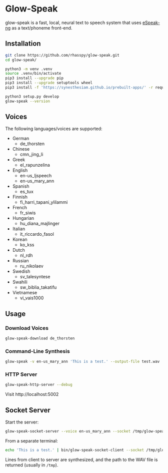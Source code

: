 # Glow-Speak

glow-speak is a fast, local, neural text to speech system that uses [eSpeak-ng](https://github.com/espeak-ng/espeak-ng) as a text/phoneme front-end.

## Installation

```sh
git clone https://github.com/rhasspy/glow-speak.git
cd glow-speak/

python3 -m venv .venv
source .venv/bin/activate
pip3 install --upgrade pip
pip3 install --upgrade setuptools wheel
pip3 install -f 'https://synesthesiam.github.io/prebuilt-apps/' -r requirements.txt

python3 setup.py develop
glow-speak --version
```

## Voices

The following languages/voices are supported:

* German
    * de\_thorsten
* Chinese
    * cmn\_jing\_li
* Greek
    * el\_rapunzelina
* English
    * en-us\_ljspeech
    * en-us\_mary\_ann
* Spanish
    * es\_tux
* Finnish
    * fi\_harri\_tapani\_ylilammi
* French
    * fr\_siwis
* Hungarian
    * hu\_diana\_majlinger
* Italian
    * it\_riccardo\_fasol
* Korean
    * ko\_kss
* Dutch
    * nl\_rdh
* Russian
    * ru\_nikolaev
* Swedish
    * sv\_talesyntese
* Swahili
    * sw\_biblia\_takatifu
* Vietnamese
    * vi\_vais1000

## Usage

### Download Voices

``` sh
glow-speak-download de_thorsten
```

### Command-Line Synthesis

``` sh
glow-speak -v en-us_mary_ann 'This is a test.' --output-file test.wav
```

### HTTP Server

``` sh
glow-speak-http-server --debug
```

Visit http://localhost:5002

## Socket Server

Start the server:

``` sh
glow-speak-socket-server --voice en-us_mary_ann --socket /tmp/glow-speak.sock
```

From a separate terminal:

``` sh
echo 'This is a test.' | bin/glow-speak-socket-client --socket /tmp/glow-speak.sock | xargs aplay
```

Lines from client to server are synthesized, and the path to the WAV file is returned (usually in `/tmp`). 
